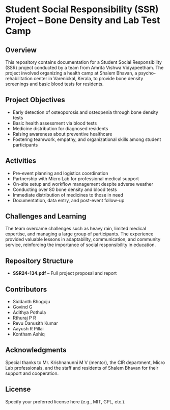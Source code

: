 # Student Social Responsibility (SSR) Project – Bone Density and Lab Test Camp

## Overview

This repository contains documentation for a Student Social Responsibility (SSR) project conducted by a team from Amrita Vishwa Vidyapeetham. The project involved organizing a health camp at Shalem Bhavan, a psycho-rehabilitation center in Varenickal, Kerala, to provide bone density screenings and basic blood tests for residents.

## Project Objectives

- Early detection of osteoporosis and osteopenia through bone density tests
- Basic health assessment via blood tests
- Medicine distribution for diagnosed residents
- Raising awareness about preventive healthcare
- Fostering teamwork, empathy, and organizational skills among student participants

## Activities

- Pre-event planning and logistics coordination
- Partnership with Micro Lab for professional medical support
- On-site setup and workflow management despite adverse weather
- Conducting over 80 bone density and blood tests
- Immediate distribution of medicines to those in need
- Documentation, data entry, and post-event follow-up

## Challenges and Learning

The team overcame challenges such as heavy rain, limited medical expertise, and managing a large group of participants. The experience provided valuable lessons in adaptability, communication, and community service, reinforcing the importance of social responsibility in education.

## Repository Structure

- **SSR24-134.pdf** – Full project proposal and report

## Contributors

- Siddanth Bhogoju
- Govind G
- Adithya Pothula
- Rthuraj P R
- Revu Danusith Kumar
- Aayush R Pillai
- Kontham Ashiq

## Acknowledgments

Special thanks to Mr. Krishnanunni M V (mentor), the CIR department, Micro Lab professionals, and the staff and residents of Shalem Bhavan for their support and cooperation.

## License

Specify your preferred license here (e.g., MIT, GPL, etc.).
